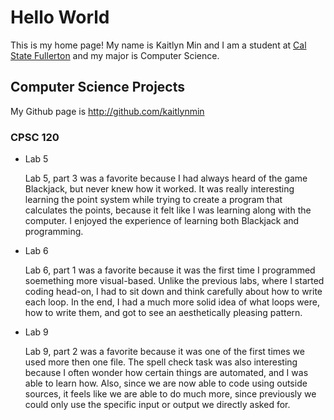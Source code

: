 # Hello World

This is my home page! My name is Kaitlyn Min and I am a student at [Cal State Fullerton](http://www.fullerton.edu/) and my major is Computer Science. 

## Computer Science Projects

My Github page is http://github.com/kaitlynmin

### CPSC 120

* Lab 5

    Lab 5, part 3 was a favorite because I had always heard of the game Blackjack, but never knew how it worked. It was really interesting learning the point system while trying to create a program that calculates the points, because it felt like I was learning along with the computer. I enjoyed the experience of learning both Blackjack and programming. 

* Lab 6 

    Lab 6, part 1 was a favorite because it was the first time I programmed soemething more visual-based. Unlike the previous labs, where I started coding head-on, I had to sit down and think carefully about how to write each loop. In the end, I had a much more solid idea of what loops were, how to write them, and got to see an aesthetically pleasing pattern. 

* Lab 9

    Lab 9, part 2 was a favorite because it was one of the first times we used more then one file. The spell check task was also interesting because I often wonder how certain things are automated, and I was able to learn how. Also, since we are now able to code using outside sources, it feels like we are able to do much more, since previously we could only use the specific input or output we directly asked for. 